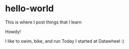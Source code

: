 # hello-world
This is where I post things that I learn 


Howdy!

I like to swim, bike, and run 
Today I started at Datawheel :)
